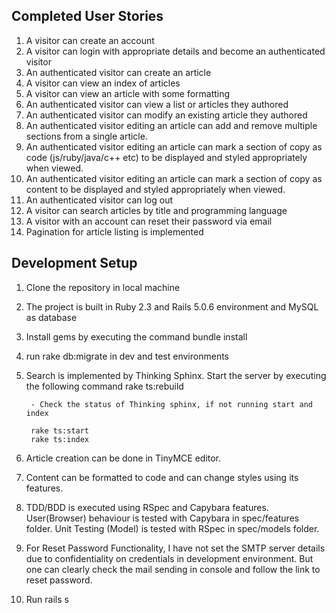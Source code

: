 Completed User Stories
-----------------------

1) A visitor can create an account
2) A visitor can login with appropriate details and become an authenticated visitor
3) An authenticated visitor can create an article
4) A visitor can view an index of articles
5) A visitor can view an article with some formatting
6) An authenticated visitor can view a list or articles they authored
7) An authenticated visitor can modify an existing article they authored
8) An authenticated visitor editing an article can add and remove multiple sections from a single
article.
9) An authenticated visitor editing an article can mark a section of copy as code (js/ruby/java/c++
etc) to be displayed and styled appropriately when viewed.
10) An authenticated visitor editing an article can mark a section of copy as content to be displayed
and styled appropriately when viewed.
11) An authenticated visitor can log out
12) A visitor can search articles by title and programming language
13) A visitor with an account can reset their password via email
14) Pagination for article listing is implemented


Development Setup
-----------------

1) Clone the repository in local machine

2) The project is built in Ruby 2.3 and Rails 5.0.6 environment and MySQL as database

3) Install gems by executing the command bundle install

4) run rake db:migrate in dev and test environments

5) Search is implemented by Thinking Sphinx. Start the server by executing the following command
		rake ts:rebuild
		
		- Check the status of Thinking sphinx, if not running start and index

		rake ts:start
		rake ts:index

6) Article creation can be done in TinyMCE editor.

7) Content can be formatted to code and can change styles using its features.

8) TDD/BDD is executed using RSpec and Capybara features.
	User(Browser) behaviour is tested with Capybara in spec/features folder.
	Unit Testing (Model) is tested with RSpec in spec/models folder.


9) For Reset Password Functionality, I have not set the SMTP server details due to confidentiality on credentials in development          environment.  But one can clearly check the mail sending in console and follow the link to reset password.	

10) Run rails s	



